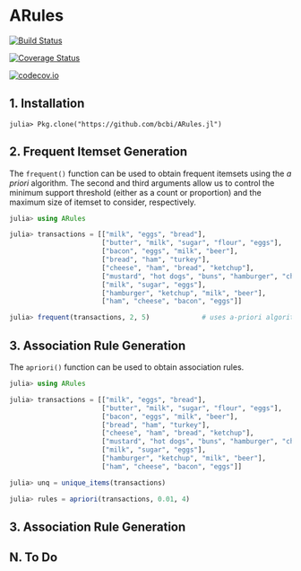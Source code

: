 # ARules

[![Build Status](https://travis-ci.org/bcbi/ARules.jl.svg?branch=master)](https://travis-ci.org/bcbi/ARules.jl)

[![Coverage Status](https://coveralls.io/repos/bcbi/ARules.jl/badge.svg?branch=master&service=github)](https://coveralls.io/github/bcbi/ARules.jl?branch=master)

[![codecov.io](http://codecov.io/github/bcbi/ARules.jl/coverage.svg?branch=master)](http://codecov.io/github/bcbi/ARules.jl?branch=master)

## 1. Installation
```
julia> Pkg.clone("https://github.com/bcbi/ARules.jl")
```

## 2. Frequent Itemset Generation
The `frequent()` function can be used to obtain frequent itemsets using the 
_a priori_ algorithm. The second and third arguments allow us to control the 
minimum support threshold (either as a count or proportion) and the maximum 
size of itemset to consider, respectively.
```julia
julia> using ARules 

julia> transactions = [["milk", "eggs", "bread"],
					   ["butter", "milk", "sugar", "flour", "eggs"],
					   ["bacon", "eggs", "milk", "beer"],
					   ["bread", "ham", "turkey"],
					   ["cheese", "ham", "bread", "ketchup"],
					   ["mustard", "hot dogs", "buns", "hamburger", "cheese", "beer"],
					   ["milk", "sugar", "eggs"],
					   ["hamburger", "ketchup", "milk", "beer"],
					   ["ham", "cheese", "bacon", "eggs"]]

julia> frequent(transactions, 2, 5)				# uses a-priori algorithm
```

## 3. Association Rule Generation
The `apriori()` function can be used to obtain association rules. 
```julia
julia> using ARules 

julia> transactions = [["milk", "eggs", "bread"],
					   ["butter", "milk", "sugar", "flour", "eggs"],
					   ["bacon", "eggs", "milk", "beer"],
					   ["bread", "ham", "turkey"],
					   ["cheese", "ham", "bread", "ketchup"],
					   ["mustard", "hot dogs", "buns", "hamburger", "cheese", "beer"],
					   ["milk", "sugar", "eggs"],
					   ["hamburger", "ketchup", "milk", "beer"],
					   ["ham", "cheese", "bacon", "eggs"]]

julia> unq = unique_items(transactions)

julia> rules = apriori(transactions, 0.01, 4)
```







## 3. Association Rule Generation

## N. To Do
